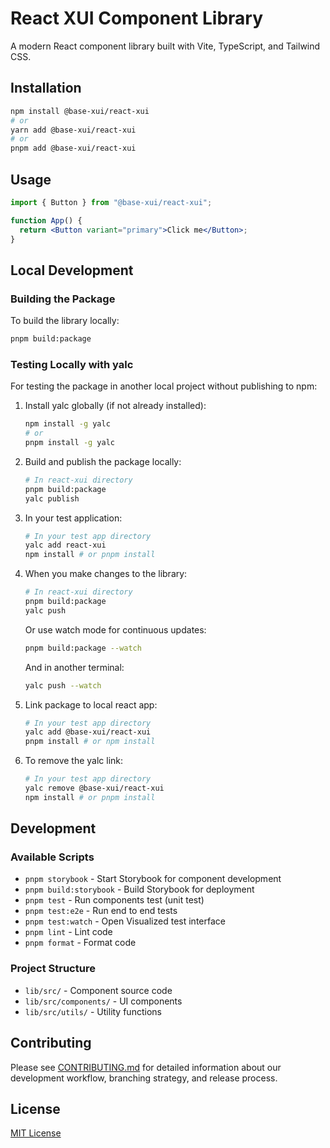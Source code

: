 # React XUI Component Library

A modern React component library built with Vite, TypeScript, and Tailwind CSS.

## Installation

```bash
npm install @base-xui/react-xui
# or
yarn add @base-xui/react-xui
# or
pnpm add @base-xui/react-xui
```

## Usage

```jsx
import { Button } from "@base-xui/react-xui";

function App() {
  return <Button variant="primary">Click me</Button>;
}
```

## Local Development

### Building the Package

To build the library locally:

```bash
pnpm build:package
```

### Testing Locally with yalc

For testing the package in another local project without publishing to npm:

1. Install yalc globally (if not already installed):

   ```bash
   npm install -g yalc
   # or
   pnpm install -g yalc
   ```

2. Build and publish the package locally:

   ```bash
   # In react-xui directory
   pnpm build:package
   yalc publish
   ```

3. In your test application:

   ```bash
   # In your test app directory
   yalc add react-xui
   npm install # or pnpm install
   ```

4. When you make changes to the library:

   ```bash
   # In react-xui directory
   pnpm build:package
   yalc push
   ```

   Or use watch mode for continuous updates:

   ```bash
   pnpm build:package --watch
   ```

   And in another terminal:

   ```bash
   yalc push --watch
   ```

5. Link package to local react app:

   ```bash
   # In your test app directory
   yalc add @base-xui/react-xui
   pnpm install # or npm install
   ```

6. To remove the yalc link:

   ```bash
   # In your test app directory
   yalc remove @base-xui/react-xui
   npm install # or pnpm install
   ```

## Development

### Available Scripts

- `pnpm storybook` - Start Storybook for component development
- `pnpm build:storybook` - Build Storybook for deployment
- `pnpm test` - Run components test (unit test)
- `pnpm test:e2e` - Run end to end tests
- `pnpm test:watch` - Open Visualized test interface
- `pnpm lint` - Lint code
- `pnpm format` - Format code

### Project Structure

- `lib/src/` - Component source code
- `lib/src/components/` - UI components
- `lib/src/utils/` - Utility functions

## Contributing

Please see [CONTRIBUTING.md](./CONTRIBUTING.md) for detailed information about our development workflow, branching strategy, and release process.

## License

[MIT License](./LICENSE)
